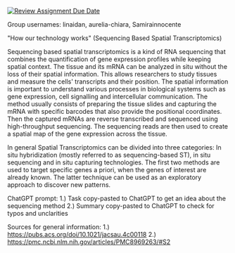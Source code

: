[![Review Assignment Due Date](https://classroom.github.com/assets/deadline-readme-button-22041afd0340ce965d47ae6ef1cefeee28c7c493a6346c4f15d667ab976d596c.svg)](https://classroom.github.com/a/aKWLU3-A)

Group usernames: linaidan, aurelia-chiara, Samirainnocente

"How our technology works" (Sequencing Based Spatial Transcriptomics)

Sequencing based spatial transcriptomics is a kind of RNA sequencing that combines the quantification of gene expression profiles while keeping spatial context. The tissue and its mRNA can be analyzed in situ without the loss of their spatial information. This allows researchers to study tissues and measure the cells' transcripts and their position. The spatial information is important to understand various processes
in biological systems such as gene expression, cell signalling and intercellular communication. The method usually consists of preparing the tissue slides and capturing the mRNA with specific barcodes that also provide the positional coordinates. Then the captured mRNAs are reverse transcribed and sequenced using
high-throughput sequencing. The sequencing reads are then used to create a spatial map of the gene expression across the tissue. 

In general Spatial Transcriptomics can be divided into three categories: In situ hybridization (mostly referred to as sequencing-based ST), in situ sequencing and in situ capturing technologies. The first two methods are used to target specific genes a priori, when the genes of interest are already known. The latter technique can be used as an exploratory approach to discover new patterns.

ChatGPT prompt:
1.) Task copy-pasted to ChatGPT to get an idea about the sequencing method
2.) Summary copy-pasted to ChatGPT to check for typos and unclarities

Sources for general information:
1.) https://pubs.acs.org/doi/10.1021/jacsau.4c00118
2.) https://pmc.ncbi.nlm.nih.gov/articles/PMC8969263/#S2



